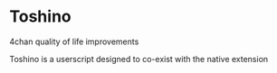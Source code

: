 # Toshino
4chan quality of life improvements

Toshino is a userscript designed to co-exist with the native extension
